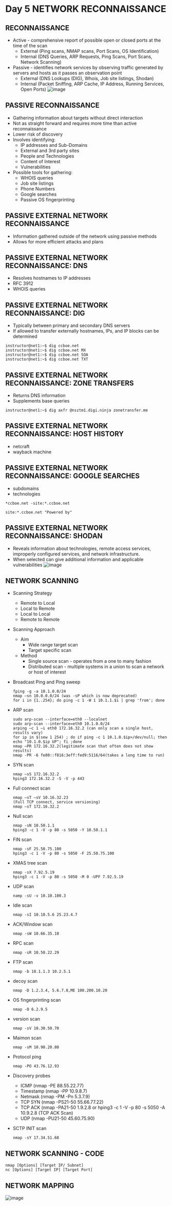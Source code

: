 # Day 5 NETWORK RECONNAISSANCE

## RECONNAISSANCE
- Active - comprehensive report of possible open or closed ports at the time of the scan
  - External (Ping scans, NMAP scans, Port Scans, OS Identification)
  - Internal (DNS Queries, ARP Requests, Ping Scans, Port Scans, Network Scanning)
- Passive - identifies network services by observing traffic generated by servers and hosts as it passes an observation point
  - External (DNS Lookups (DIG), Whois, Job site listings, Shodan)
  - Internal (Packet Sniffing, ARP Cache, IP Address, Running Services, Open Ports)
![image](https://github.com/TJClarke58/Networking.md/assets/140441047/cda901ba-6e8b-4a9a-9792-1e519f751f88)

## PASSIVE RECONNAISSANCE
- Gathering information about targets without direct interaction
- Not as straight forward and requires more time than active reconnaissance
- Lower risk of discovery
- Involves identifying:
  - IP addresses and Sub-Domains
  - External and 3rd party sites
  - People and Technologies
  - Content of Interest
  - Vulnerabilities
- Possible tools for gathering:
  - WHOIS queries
  - Job site listings
  - Phone Numbers
  - Google searches
  - Passive OS fingerprinting
 
## PASSIVE EXTERNAL NETWORK RECONNAISSANCE
- Information gathered outside of the network using passive methods
- Allows for more efficient attacks and plans

## PASSIVE EXTERNAL NETWORK RECONNAISSANCE: DNS
- Resolves hostnames to IP addresses
- RFC 3912
- WHOIS queries

## PASSIVE EXTERNAL NETWORK RECONNAISSANCE: DIG
- Typically between primary and secondary DNS servers
- If allowed to transfer externally hostnames, IPs, and IP blocks can be determined
```
instructor@net1:~$ dig ccboe.net
instructor@net1:~$ dig ccboe.net MX
instructor@net1:~$ dig ccboe.net SOA
instructor@net1:~$ dig ccboe.net TXT
```

## PASSIVE EXTERNAL NETWORK RECONNAISSANCE: ZONE TRANSFERS
- Returns DNS information
- Supplements base queries
```
instructor@net1:~$ dig axfr @nsztm1.digi.ninja zonetransfer.me
```

## PASSIVE EXTERNAL NETWORK RECONNAISSANCE: HOST HISTORY
- netcraft
- wayback machine

## PASSIVE EXTERNAL NETWORK RECONNAISSANCE: GOOGLE SEARCHES
- subdomains
- technologies
```
*ccboe.net -site:*.ccboe.net
```
```
site:*.ccboe.net "Powered by"
```

## PASSIVE EXTERNAL NETWORK RECONNAISSANCE: SHODAN
- Reveals information about technologies, remote access services, improperly configured services, and network infrastructure.
- When selected can give additional information and applicable vulnerabilities
![image](https://github.com/TJClarke58/Networking.md/assets/140441047/42574f70-3175-474a-9963-fd875096b3fe)

## NETWORK SCANNING
- Scanning Strategy
  - Remote to Local
  - Local to Remote
  - Local to Local
  - Remote to Remote
- Scanning Approach
  - Aim
    - Wide range target scan
    - Target specific scan
  - Method
    - Single source scan - operates from a one to many fashion
    - Distributed scan - multiple systems in a union to scan a network or host of interest
- Broadcast Ping and Ping sweep
  ```
  fping -g -a 10.1.0.0/24
  nmap –sn 10.0.0.0/24 (was -sP which is now deprecated)
  for i in {1..254}; do ping -c 1 -W 1 10.1.1.$i | grep 'from'; done
  ```
  
- ARP scan
  ```
  sudo arp-scan --interface=eth0 --localnet
  sudo arp-scan --interface=eth0 10.1.0.0/24
  arping –c 1 –i eth0 172.16.32.2 (can only scan a single host, results vary)
  for ip in $(sew 1 254) ; do if ping -c 1 10.1.0.$ip>/dev/null; then echo "10.1.0.$ip UP"; fi ;done
  nmap –PR 172.16.32.2(legitimate scan that often does not show results)
  nmap -PR -6 fe80::f816:3eff:fed9:5116/64(takes a long time to run)
  ```
  
- SYN scan
  ```
  nmap –sS 172.16.32.2
  hping3 172.16.32.2 -S -V -p 443
  ```
  
- Full connect scan
  ```
  nmap –sT –sV 10.16.32.23
  (Full TCP connect, service versioning)
  nmap –sT 172.16.32.2
  ```
- Null scan
  ```
  nmap -sN 10.50.1.1
  hping3 -c 1 -V -p 80 -s 5050 -Y 10.50.1.1
  ```
  
- FIN scan
  ```
  nmap -sF 25.50.75.100
  hping3 -c 1 -V -p 80 -s 5050 -F 25.50.75.100
  ```
  
- XMAS tree scan
  ```
  nmap -sX 7.92.5.19
  hping3 -c 1 -V -p 80 -s 5050 -M 0 -UPF 7.92.5.19
  ```
  
- UDP scan
  ```
  namp -sU -v 10.10.100.3
  ```
  
- Idle scan
  ```
  nmap -sI 10.10.5.6 25.23.4.7
  ```
  
- ACK/Window scan
  ```
  nmap -sW 10.66.35.10
  ```
  
- RPC scan
  ```
  nmap -sR 10.50.22.29
  ```
  
- FTP scan
  ```
  nmap -b 10.1.1.3 10.2.5.1
  ```
  
- decoy scan
  ```
  nmap -D 1.2.3.4, 5.6.7.8,ME 100.200.10.20
  ```
- OS fingerprinting scan
  ```
  nmap -O 6.2.9.5
  ```
  
- version scan
  ```
  nmap -sV 10.30.50.70
  ```
  
- Maimon scan
  ```
  nmap -sM 10.90.20.80
  ```
  
- Protocol ping
  ```
  nmap -PO 43.76.12.93
  ```
  
- Discovery probes
  - ICMP (nmap -PE 88.55.22.77)
  - Timestamp (nmap -PP 10.9.8.7)
  - Netmask (nmap -PM -Pn 5.3.7.9)
  - TCP SYN (nmap -PS21-50 55.66.77.22)
  - TCP ACK (nmap -PA21-50 1.9.2.8 or hping3 -c 1 -V -p 80 -s 5050 -A 10.9.2.8 (TCP ACK Scan)
  - UDP (nmap -PU21-50 45.60.75.90)
    
- SCTP INIT scan
  ```
  nmap -sY 17.34.51.68
  ```

## NETWORK SCANNING - CODE
```
nmap [Options] [Target IP/ Subnet]
nc [Options] [Target IP] [Target Port]
```

## NETWORK MAPPING
![image](https://github.com/TJClarke58/Networking.md/assets/140441047/9be8d089-e370-4acb-9840-a7038bdfd68b)
